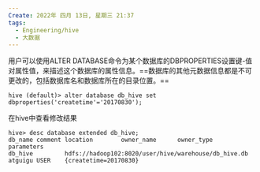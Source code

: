 ```yaml
---
Create: 2022年 四月 13日, 星期三 21:37
tags: 
  - Engineering/hive
  - 大数据
---
```


用户可以使用ALTER DATABASE命令为某个数据库的DBPROPERTIES设置键-值对属性值，来描述这个数据库的属性信息。==数据库的其他元数据信息都是不可更改的，包括数据库名和数据库所在的目录位置。==
```
hive (default)> alter database db_hive set dbproperties('createtime'='20170830');
```
在hive中查看修改结果
```
hive> desc database extended db_hive;
db_name comment location        owner_name      owner_type      parameters
db_hive         hdfs://hadoop102:8020/user/hive/warehouse/db_hive.db    atguigu USER    {createtime=20170830}
```




